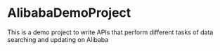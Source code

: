 # AlibabaDemoProject
This is a demo project to write APIs that perform different tasks of data searching and updating on Alibaba
